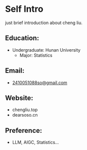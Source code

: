 # Self Intro
just brief introduction about cheng liu.

## Education:
  * Undergraduate: Hunan University
    * Major: Statistics
      
## Email:
  * 2410051088so@gmail.com
    
## Website:
  * chengliu.top
  * dearsoso.cn
    
## Preference:
  * LLM, AIGC, Statistics...

